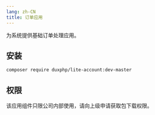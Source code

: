 ```yaml
---
lang: zh-CN
title: 订单应用
---
```


为系统提供基础订单处理应用。

## 安装

``` bash
composer require duxphp/lite-account:dev-master 
```

## 权限

该应用组件只限公司内部使用，请向上级申请获取包下载权限。